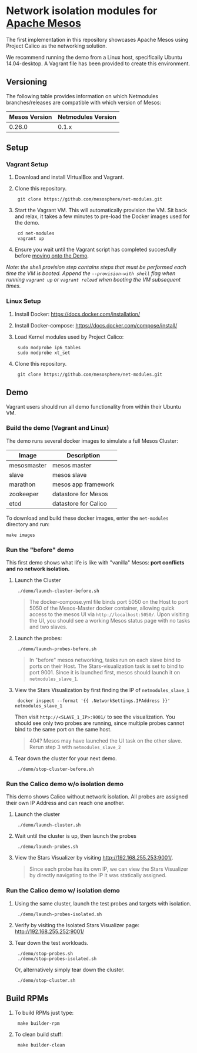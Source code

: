 # Network isolation modules for [Apache Mesos](http://mesos.apache.org)

The first implementation in this repository showcases Apache Mesos using Project Calico as the networking solution. 

We recommend running the demo from a Linux host, specifically Ubuntu 14.04-desktop. A Vagrant file has been provided to create this environment.

## Versioning
The following table provides information on which Netmodules branches/releases are compatible with which version of Mesos:

| Mesos Version | Netmodules Version |
|---------------|--------------------|
| 0.26.0        | 0.1.x              |

## Setup
### Vagrant Setup

1. Download and install VirtualBox and Vagrant.

2. Clone this repository.

        git clone https://github.com/mesosphere/net-modules.git

3. Start the Vagrant VM.  This will automatically provision the VM.  Sit back and relax, it takes a few minutes to pre-load the Docker images used for the demo.

        cd net-modules
        vagrant up

4. Ensure you wait until the Vagrant script has completed succesfully before [moving onto the Demo](#demo).

_Note: the shell provision step contains steps that must be performed each time the VM is booted.  Append the `--provision-with shell` flag when running `vagrant up` or `vagrant reload` when booting the VM subsequent times._

### Linux Setup

1. Install Docker: https://docs.docker.com/installation/

2. Install Docker-compose:  https://docs.docker.com/compose/install/

3. Load Kernel modules used by Project Calico:

        sudo modprobe ip6_tables
        sudo modprobe xt_set

4. Clone this repository.

        git clone https://github.com/mesosphere/net-modules.git

## Demo
Vagrant users should run all demo functionality from within their Ubuntu VM.

### Build the demo (Vagrant and Linux)
The demo runs several docker images to simulate a full Mesos Cluster:

| Image       | Description          |
|-------------|----------------------|
| mesosmaster | mesos master         |
| slave       | mesos slave          |
| marathon    | mesos app framework  |
| zookeeper   | datastore for Mesos  |
| etcd        | datastore for Calico |

To download and build these docker images, enter the `net-modules` directory and run:

    make images

### Run the "before" demo

This first demo shows what life is like with "vanilla" Mesos: **port conflicts and no network isolation.**

1. Launch the Cluster

        ./demo/launch-cluster-before.sh

   >The docker-compose.yml file binds port 5050 on the Host to port 5050 of the Mesos-Master docker container, allowing quick access to the mesos UI via `http://localhost:5050/`. Upon visiting the UI, you should see a working Mesos status page with no tasks and two slaves.

2. Launch the probes:

        ./demo/launch-probes-before.sh

   >In "before" mesos networking, tasks run on each slave bind to ports on their Host. The Stars-visualization task is set to bind to port 9001. Since it is launched first, mesos should launch it on `netmodules_slave_1`.

3. View the Stars Visualization by first finding the IP of `netmodules_slave_1`

        docker inspect --format '{{ .NetworkSettings.IPAddress }}' netmodules_slave_1

    Then visit `http://<SLAVE_1_IP>:9001/` to see the visualization.  You should see only two probes are running, since multiple probes cannot bind to the same port on the same host.

    >404? Mesos may have launched the UI task on the other slave. Rerun step 3 with `netmodules_slave_2`

4. Tear down the cluster for your next demo.

        ./demo/stop-cluster-before.sh

### Run the Calico demo w/o isolation demo

This demo shows Calico without network isolation.  All probes are assigned their own IP Address and can reach one another.

1. Launch the cluster

        ./demo/launch-cluster.sh

2. Wait until the cluster is up, then launch the probes

        ./demo/launch-probes.sh

3. View the Stars Visualizer by visiting http://192.168.255.253:9001/.
    > Since each probe has its own IP, we can view the Stars Visualizer by directly navigating to the IP it was statically assigned.


### Run the Calico demo w/ isolation demo
1. Using the same cluster, launch the test probes and targets with isolation.

        ./demo/launch-probes-isolated.sh

2. Verify by visiting the Isolated Stars Visualizer page: http://192.168.255.252:9001/

3. Tear down the test workloads.

        ./demo/stop-probes.sh
        ./demo/stop-probes-isolated.sh

   Or, alternatively simply tear down the cluster.

        ./demo/stop-cluster.sh

## Build RPMs

1. To build RPMs just type:

        make builder-rpm

2. To clean build stuff:

        make builder-clean
